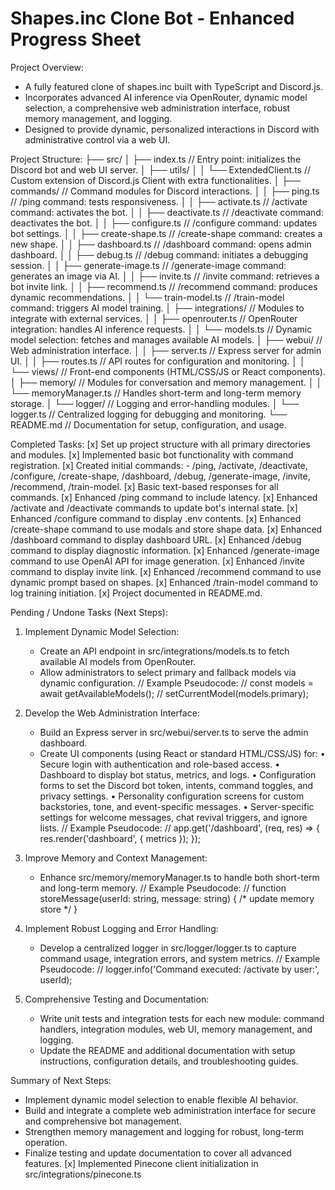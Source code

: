 Shapes.inc Clone Bot - Enhanced Progress Sheet
===============================================

Project Overview:
- A fully featured clone of shapes.inc built with TypeScript and Discord.js.
- Incorporates advanced AI inference via OpenRouter, dynamic model selection,
  a comprehensive web administration interface, robust memory management, and logging.
- Designed to provide dynamic, personalized interactions in Discord with administrative control via a web UI.

Project Structure:
├── src/
│   ├── index.ts                // Entry point: initializes the Discord bot and web UI server.
│   ├── utils/
│   │   └── ExtendedClient.ts   // Custom extension of Discord.js Client with extra functionalities.
│   ├── commands/               // Command modules for Discord interactions.
│   │   ├── ping.ts             // /ping command: tests responsiveness.
│   │   ├── activate.ts         // /activate command: activates the bot.
│   │   ├── deactivate.ts       // /deactivate command: deactivates the bot.
│   │   ├── configure.ts        // /configure command: updates bot settings.
│   │   ├── create-shape.ts     // /create-shape command: creates a new shape.
│   │   ├── dashboard.ts        // /dashboard command: opens admin dashboard.
│   │   ├── debug.ts            // /debug command: initiates a debugging session.
│   │   ├── generate-image.ts   // /generate-image command: generates an image via AI.
│   │   ├── invite.ts           // /invite command: retrieves a bot invite link.
│   │   ├── recommend.ts        // /recommend command: produces dynamic recommendations.
│   │   └── train-model.ts      // /train-model command: triggers AI model training.
│   ├── integrations/           // Modules to integrate with external services.
│   │   ├── openrouter.ts       // OpenRouter integration: handles AI inference requests.
│   │   └── models.ts           // Dynamic model selection: fetches and manages available AI models.
│   ├── webui/                  // Web administration interface.
│   │   ├── server.ts           // Express server for admin UI.
│   │   ├── routes.ts           // API routes for configuration and monitoring.
│   │   └── views/              // Front-end components (HTML/CSS/JS or React components).
│   ├── memory/                 // Modules for conversation and memory management.
│   │   └── memoryManager.ts    // Handles short-term and long-term memory storage.
│   └── logger/                 // Logging and error-handling modules.
│       └── logger.ts           // Centralized logging for debugging and monitoring.
└── README.md                   // Documentation for setup, configuration, and usage.

Completed Tasks:
[x] Set up project structure with all primary directories and modules.
[x] Implemented basic bot functionality with command registration.
[x] Created initial commands:
      - /ping, /activate, /deactivate, /configure, /create-shape,
        /dashboard, /debug, /generate-image, /invite, /recommend, /train-model.
[x] Basic text-based responses for all commands.
[x] Enhanced /ping command to include latency.
[x] Enhanced /activate and /deactivate commands to update bot's internal state.
[x] Enhanced /configure command to display .env contents.
[x] Enhanced /create-shape command to use modals and store shape data.
[x] Enhanced /dashboard command to display dashboard URL.
[x] Enhanced /debug command to display diagnostic information.
[x] Enhanced /generate-image command to use OpenAI API for image generation.
[x] Enhanced /invite command to display invite link.
[x] Enhanced /recommend command to use dynamic prompt based on shapes.
[x] Enhanced /train-model command to log training initiation.
[x] Project documented in README.md.

Pending / Undone Tasks (Next Steps):
1. Implement Dynamic Model Selection:
   - Create an API endpoint in src/integrations/models.ts to fetch available AI models from OpenRouter.
   - Allow administrators to select primary and fallback models via dynamic configuration.
   // Example Pseudocode:
   // const models = await getAvailableModels();
   // setCurrentModel(models.primary);

2. Develop the Web Administration Interface:
   - Build an Express server in src/webui/server.ts to serve the admin dashboard.
   - Create UI components (using React or standard HTML/CSS/JS) for:
       • Secure login with authentication and role-based access.
       • Dashboard to display bot status, metrics, and logs.
       • Configuration forms to set the Discord bot token, intents, command toggles, and privacy settings.
       • Personality configuration screens for custom backstories, tone, and event-specific messages.
       • Server-specific settings for welcome messages, chat revival triggers, and ignore lists.
   // Example Pseudocode:
   // app.get('/dashboard', (req, res) => { res.render('dashboard', { metrics }); });

3. Improve Memory and Context Management:
   - Enhance src/memory/memoryManager.ts to handle both short-term and long-term memory.
   // Example Pseudocode:
   // function storeMessage(userId: string, message: string) { /* update memory store */ }

4. Implement Robust Logging and Error Handling:
   - Develop a centralized logger in src/logger/logger.ts to capture command usage, integration errors, and system metrics.
   // Example Pseudocode:
   // logger.info('Command executed: /activate by user:', userId);

5. Comprehensive Testing and Documentation:
   - Write unit tests and integration tests for each new module: command handlers, integration modules, web UI, memory management, and logging.
   - Update the README and additional documentation with setup instructions, configuration details, and troubleshooting guides.

Summary of Next Steps:
- Implement dynamic model selection to enable flexible AI behavior.
- Build and integrate a complete web administration interface for secure and comprehensive bot management.
- Strengthen memory management and logging for robust, long-term operation.
- Finalize testing and update documentation to cover all advanced features.
[x] Implemented Pinecone client initialization in src/integrations/pinecone.ts
